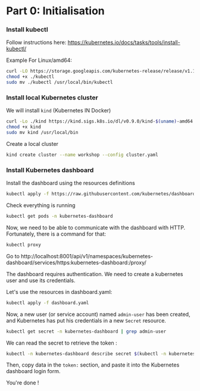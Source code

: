 Part 0: Initialisation
======================
### Install kubectl

Follow instructions here: https://kubernetes.io/docs/tasks/tools/install-kubectl/

Example For Linux/amd64:
```bash
curl -LO https://storage.googleapis.com/kubernetes-release/release/v1.19.0/bin/linux/amd64/kubectl
chmod +x ./kubectl
sudo mv ./kubectl /usr/local/bin/kubectl
```

### Install local Kubernetes cluster

We will install `kind` (Kubernetes IN Docker)
```bash
curl -Lo ./kind https://kind.sigs.k8s.io/dl/v0.9.0/kind-$(uname)-amd64
chmod +x kind
sudo mv kind /usr/local/bin
```
Create a local cluster
```bash
kind create cluster --name workshop --config cluster.yaml
```

### Install Kubernetes dashboard

Install the dashboard using the resources definitions
```bash
kubectl apply -f https://raw.githubusercontent.com/kubernetes/dashboard/master/aio/deploy/recommended.yaml
```

Check everything is running
```bash
kubectl get pods -n kubernetes-dashboard
```

Now, we need to be able to communicate with the dashboard with HTTP. Fortunately, there is a command for that:
```bash
kubectl proxy
```

Go to http://localhost:8001/api/v1/namespaces/kubernetes-dashboard/services/https:kubernetes-dashboard:/proxy/

The dashboard requires authentication. We need to create a kubernetes user and use its credentials.

Let's use the resources in dashboard.yaml:
```bash
kubectl apply -f dashboard.yaml
```

Now, a new user (or service account) named `admin-user` has been created, and Kubernetes has put his credentials in a new `Secret` resource.
```bash
kubectl get secret -n kubernetes-dashboard | grep admin-user
``` 

We can read the secret to retrieve the token :
```bash
kubectl -n kubernetes-dashboard describe secret $(kubectl -n kubernetes-dashboard get secret | grep admin-user | awk '{print $1}')
```

Then, copy data in the `token:` section, and paste it into the Kubernetes dashboard login form.

You're done !
